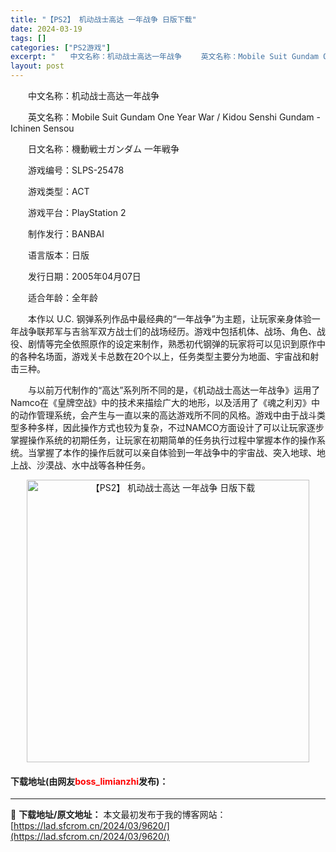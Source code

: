 ```yaml
---
title: "【PS2】 机动战士高达 一年战争 日版下载"
date: 2024-03-19
tags: []
categories: ["PS2游戏"]
excerpt: "　　中文名称：机动战士高达一年战争 　　英文名称：Mobile Suit Gundam One Year War / Kidou Senshi Gundam - Ichinen Sensou 　　日文名称：機動戦士ガンダム 一年戦争 　　游戏编号：SLPS-25478 　　游戏类型：ACT 　　游戏&hellip;"
layout: post
---
```


 <p>　　中文名称：机动战士高达一年战争</p> <p>　　英文名称：Mobile Suit Gundam One Year War / Kidou Senshi Gundam - Ichinen Sensou</p> <p>　　日文名称：機動戦士ガンダム 一年戦争</p> <p>　　游戏编号：SLPS-25478</p> <p>　　游戏类型：ACT</p> <p>　　游戏平台：PlayStation 2</p> <p>　　制作发行：BANBAI</p> <p>　　语言版本：日版</p> <p>　　发行日期：2005年04月07日</p> <p>　　适合年龄：全年龄</p> <p>　　本作以 U.C. 钢弹系列作品中最经典的&ldquo;一年战争&rdquo;为主题，让玩家亲身体验一年战争联邦军与吉翁军双方战士们的战场经历。游戏中包括机体、战场、角色、战役、剧情等完全依照原作的设定来制作，熟悉初代钢弹的玩家将可以见识到原作中的各种名场面，游戏关卡总数在20个以上，任务类型主要分为地面、宇宙战和射击三种。</p> <p>　　与以前万代制作的&ldquo;高达&rdquo;系列所不同的是，《机动战士高达一年战争》运用了Namco在《皇牌空战》中的技术来描绘广大的地形，以及活用了《魂之利刃》中的动作管理系统，会产生与一直以来的高达游戏所不同的风格。游戏中由于战斗类型多种多样，因此操作方式也较为复杂，不过NAMCO方面设计了可以让玩家逐步掌握操作系统的初期任务，让玩家在初期简单的任务执行过程中掌握本作的操作系统。当掌握了本作的操作后就可以亲自体验到一年战争中的宇宙战、突入地球、地上战、沙漠战、水中战等各种任务。</p> <p align="center"><img align="" border="0" src="https://lad.sfcrom.cn/wp-content/uploads/2024/03/20240319_65f998950d453.jpg" width="452" alt="【PS2】 机动战士高达 一年战争 日版下载" /></p> <p><h4>下载地址(由网友<font color="red">boss_limianzhi</font>发布)：</h4></p> 

---
📖 **下载地址/原文地址：** 本文最初发布于我的博客网站：[https://lad.sfcrom.cn/2024/03/9620/](https://lad.sfcrom.cn/2024/03/9620/)
